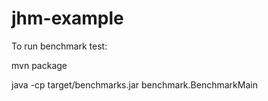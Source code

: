 # jhm-example
To run benchmark test:

mvn package

java -cp target/benchmarks.jar benchmark.BenchmarkMain
